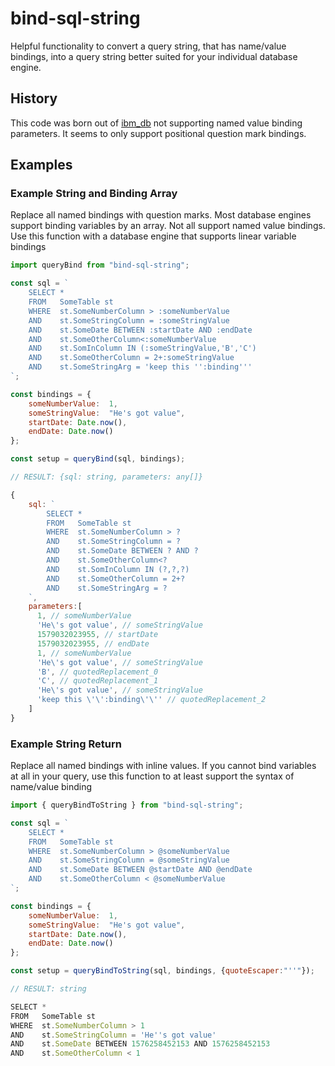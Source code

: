 # bind-sql-string

Helpful functionality to convert a query string, that has name/value bindings, into a query string better suited for your individual database engine.

## History
This code was born out of [ibm_db](https://www.npmjs.com/package/ibm_db) not supporting named value binding parameters. It seems to only support positional question mark bindings.

## Examples

### Example String and Binding Array

Replace all named bindings with question marks. Most database engines support binding variables by an array. Not all support named value bindings. Use this function with a database engine that supports linear variable bindings

```js
import queryBind from "bind-sql-string";

const sql = `
    SELECT *
    FROM   SomeTable st
    WHERE  st.SomeNumberColumn > :someNumberValue
    AND    st.SomeStringColumn = :someStringValue
    AND    st.SomeDate BETWEEN :startDate AND :endDate 
    AND    st.SomeOtherColumn<:someNumberValue
    AND    st.SomInColumn IN (:someStringValue,'B','C')
    AND    st.SomeOtherColumn = 2+:someStringValue
    AND    st.SomeStringArg = 'keep this '':binding'''
`;

const bindings = {
    someNumberValue:  1,
    someStringValue:  "He's got value",
    startDate: Date.now(),
    endDate: Date.now()
};

const setup = queryBind(sql, bindings);

// RESULT: {sql: string, parameters: any[]}

{
    sql: `
        SELECT *
        FROM   SomeTable st
        WHERE  st.SomeNumberColumn > ?
        AND    st.SomeStringColumn = ?
        AND    st.SomeDate BETWEEN ? AND ? 
        AND    st.SomeOtherColumn<?
        AND    st.SomInColumn IN (?,?,?)
        AND    st.SomeOtherColumn = 2+?
        AND    st.SomeStringArg = ?
    `,
    parameters:[
      1, // someNumberValue
      'He\'s got value', // someStringValue
      1579032023955, // startDate
      1579032023955, // endDate
      1, // someNumberValue
      'He\'s got value', // someStringValue
      'B', // quotedReplacement_0
      'C', // quotedReplacement_1
      'He\'s got value', // someStringValue
      'keep this \'\':binding\'\'' // quotedReplacement_2
    ]
}
```

### Example String Return

Replace all named bindings with inline values. If you cannot bind variables at all in your query, use this function to at least support the syntax of name/value binding

```js
import { queryBindToString } from "bind-sql-string";

const sql = `
    SELECT *
    FROM   SomeTable st
    WHERE  st.SomeNumberColumn > @someNumberValue
    AND    st.SomeStringColumn = @someStringValue
    AND    st.SomeDate BETWEEN @startDate AND @endDate
    AND    st.SomeOtherColumn < @someNumberValue
`;

const bindings = {
    someNumberValue:  1,
    someStringValue:  "He's got value",
    startDate: Date.now(),
    endDate: Date.now()
};

const setup = queryBindToString(sql, bindings, {quoteEscaper:"''"});

// RESULT: string

SELECT *
FROM   SomeTable st
WHERE  st.SomeNumberColumn > 1
AND    st.SomeStringColumn = 'He''s got value'
AND    st.SomeDate BETWEEN 1576258452153 AND 1576258452153
AND    st.SomeOtherColumn < 1 
```
